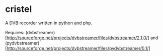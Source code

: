 cristel
=======

A DVB recorder written in python and php.

Requires: (dvbstreamer)[http://sourceforge.net/projects/dvbstreamer/files/dvbstreamer/2.1.0/] and (pydvbstreamer)[http://sourceforge.net/projects/dvbstreamer/files/pydvbstreamer/0.1/]
